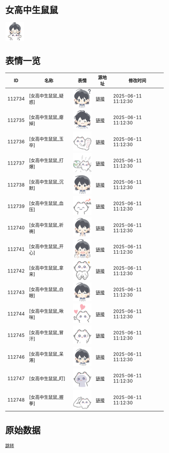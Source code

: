 # 女高中生鼠鼠

<img src="./cover.png" height="60" alt="cover" />

# 表情一览

|ID|名称|表情|源地址|修改时间|
|----|----|----|----|----|
|112734|[女高中生鼠鼠_疑惑]|<img src="./pic/112734_%5B女高中生鼠鼠_疑惑%5D.png" height="60" alt="疑惑"/>|[链接](https://i0.hdslb.com/bfs/garb/590a2a78ff9deb169412700efc82e8652d71d66f.png)|2025-06-11 11:12:30|
|112735|[女高中生鼠鼠_瘪掉]|<img src="./pic/112735_%5B女高中生鼠鼠_瘪掉%5D.png" height="60" alt="瘪掉"/>|[链接](https://i0.hdslb.com/bfs/garb/17f4c8d5ef6615011aebf0fb911de5d35c0f6e77.png)|2025-06-11 11:12:30|
|112736|[女高中生鼠鼠_玉卒]|<img src="./pic/112736_%5B女高中生鼠鼠_玉卒%5D.png" height="60" alt="玉卒"/>|[链接](https://i0.hdslb.com/bfs/garb/e842f1fbb6d81eae02010c479be8577c972998cc.png)|2025-06-11 11:12:30|
|112737|[女高中生鼠鼠_打爆]|<img src="./pic/112737_%5B女高中生鼠鼠_打爆%5D.png" height="60" alt="打爆"/>|[链接](https://i0.hdslb.com/bfs/garb/ccaf790f8b9d43fa26402ad249028e50e718160b.png)|2025-06-11 11:12:30|
|112738|[女高中生鼠鼠_沉默]|<img src="./pic/112738_%5B女高中生鼠鼠_沉默%5D.png" height="60" alt="沉默"/>|[链接](https://i0.hdslb.com/bfs/garb/1d342f9e8c83a39a21870a3b7ec571dd9021176b.png)|2025-06-11 11:12:30|
|112739|[女高中生鼠鼠_血压]|<img src="./pic/112739_%5B女高中生鼠鼠_血压%5D.png" height="60" alt="血压"/>|[链接](https://i0.hdslb.com/bfs/garb/fb2037b0f890e4b7aa89083bd279626a5f9f4c1d.png)|2025-06-11 11:12:30|
|112740|[女高中生鼠鼠_祈祷]|<img src="./pic/112740_%5B女高中生鼠鼠_祈祷%5D.png" height="60" alt="祈祷"/>|[链接](https://i0.hdslb.com/bfs/garb/5f6757956ea7ba30f156dabc3adc118c7f3cfb08.png)|2025-06-11 11:12:30|
|112741|[女高中生鼠鼠_开心]|<img src="./pic/112741_%5B女高中生鼠鼠_开心%5D.png" height="60" alt="开心"/>|[链接](https://i0.hdslb.com/bfs/garb/d03b6dc30662d684992dd10e3e687d83591b569b.png)|2025-06-11 11:12:30|
|112742|[女高中生鼠鼠_拿来]|<img src="./pic/112742_%5B女高中生鼠鼠_拿来%5D.png" height="60" alt="拿来"/>|[链接](https://i0.hdslb.com/bfs/garb/d9be1b8ef251937bec1c1e52121d3dd6e1e36c1b.png)|2025-06-11 11:12:30|
|112743|[女高中生鼠鼠_白眼]|<img src="./pic/112743_%5B女高中生鼠鼠_白眼%5D.png" height="60" alt="白眼"/>|[链接](https://i0.hdslb.com/bfs/garb/11fd723a4665272bde6943ac9315746fe825f3bd.png)|2025-06-11 11:12:30|
|112744|[女高中生鼠鼠_啾咪]|<img src="./pic/112744_%5B女高中生鼠鼠_啾咪%5D.png" height="60" alt="啾咪"/>|[链接](https://i0.hdslb.com/bfs/garb/76fd51e1d874e050f08300909a95b91759da5360.png)|2025-06-11 11:12:30|
|112745|[女高中生鼠鼠_冒汗]|<img src="./pic/112745_%5B女高中生鼠鼠_冒汗%5D.png" height="60" alt="冒汗"/>|[链接](https://i0.hdslb.com/bfs/garb/1b19d50481a6a13c869c2f69d7f2d39e880f11f8.png)|2025-06-11 11:12:30|
|112746|[女高中生鼠鼠_呆滞]|<img src="./pic/112746_%5B女高中生鼠鼠_呆滞%5D.png" height="60" alt="呆滞"/>|[链接](https://i0.hdslb.com/bfs/garb/baf7926804a7607d92261725822f7596a9e1b726.png)|2025-06-11 11:12:30|
|112747|[女高中生鼠鼠_盯]|<img src="./pic/112747_%5B女高中生鼠鼠_盯%5D.png" height="60" alt="盯"/>|[链接](https://i0.hdslb.com/bfs/garb/d1841fd36e9762f9cb2f8ab988f84893525936e6.png)|2025-06-11 11:12:30|
|112748|[女高中生鼠鼠_握拳]|<img src="./pic/112748_%5B女高中生鼠鼠_握拳%5D.png" height="60" alt="握拳"/>|[链接](https://i0.hdslb.com/bfs/garb/cb3a86553a7350d605933d8166307e9cb86fc5ff.png)|2025-06-11 11:12:30|

# 原始数据

[跳转](./raw.json)

